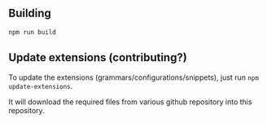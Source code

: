 ## Building

```bash
npm run build
```

## Update extensions (contributing?)
To update the extensions (grammars/configurations/snippets), just run `npm update-extensions`.

It will download the required files from various github repository into this repository.